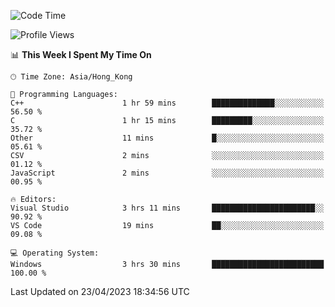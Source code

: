 <!--START_SECTION:waka-->
![Code Time](http://img.shields.io/badge/Code%20Time-54%20hrs%208%20mins-blue)

![Profile Views](http://img.shields.io/badge/Profile%20Views-0-blue)

📊 **This Week I Spent My Time On** 

```text
🕑︎ Time Zone: Asia/Hong_Kong

💬 Programming Languages: 
C++                      1 hr 59 mins        ██████████████░░░░░░░░░░░   56.50 % 
C                        1 hr 15 mins        █████████░░░░░░░░░░░░░░░░   35.72 % 
Other                    11 mins             █░░░░░░░░░░░░░░░░░░░░░░░░   05.61 % 
CSV                      2 mins              ░░░░░░░░░░░░░░░░░░░░░░░░░   01.12 % 
JavaScript               2 mins              ░░░░░░░░░░░░░░░░░░░░░░░░░   00.95 % 

🔥 Editors: 
Visual Studio            3 hrs 11 mins       ███████████████████████░░   90.92 % 
VS Code                  19 mins             ██░░░░░░░░░░░░░░░░░░░░░░░   09.08 % 

💻 Operating System: 
Windows                  3 hrs 30 mins       █████████████████████████   100.00 % 
```


 Last Updated on 23/04/2023 18:34:56 UTC
<!--END_SECTION:waka-->
